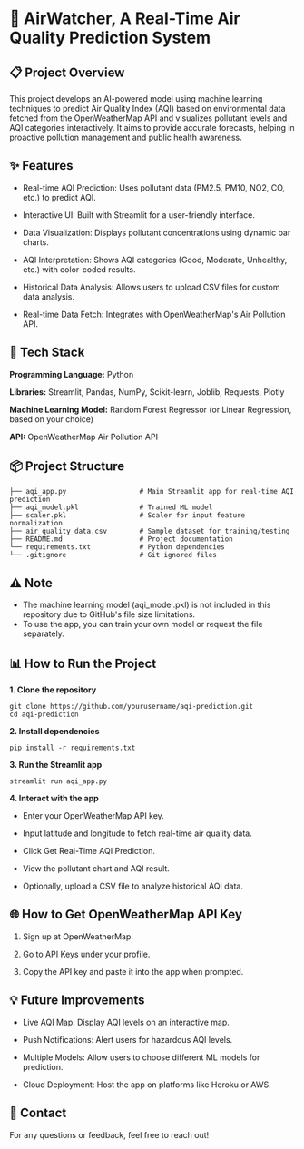 # 🌿 AirWatcher, A Real-Time Air Quality Prediction System
## 📋 Project Overview
This project develops an AI-powered model using machine learning techniques to predict Air Quality Index (AQI) based on environmental data fetched from the OpenWeatherMap API and visualizes pollutant levels and AQI categories interactively. It aims to provide accurate forecasts, helping in proactive pollution management and public health awareness.

## ✨ Features

- Real-time AQI Prediction: Uses pollutant data (PM2.5, PM10, NO2, CO, etc.) to predict AQI.

- Interactive UI: Built with Streamlit for a user-friendly interface.

- Data Visualization: Displays pollutant concentrations using dynamic bar charts.

- AQI Interpretation: Shows AQI categories (Good, Moderate, Unhealthy, etc.) with color-coded results.

- Historical Data Analysis: Allows users to upload CSV files for custom data analysis.

- Real-time Data Fetch: Integrates with OpenWeatherMap's Air Pollution API.

## 🚀 Tech Stack

**Programming Language:** Python

**Libraries:** Streamlit, Pandas, NumPy, Scikit-learn, Joblib, Requests, Plotly

**Machine Learning Model:** Random Forest Regressor (or Linear Regression, based on your choice)

**API:** OpenWeatherMap Air Pollution API

## 📦 Project Structure
```
├── aqi_app.py                  # Main Streamlit app for real-time AQI prediction
├── aqi_model.pkl               # Trained ML model
├── scaler.pkl                  # Scaler for input feature normalization
├── air_quality_data.csv        # Sample dataset for training/testing
├── README.md                   # Project documentation
└── requirements.txt            # Python dependencies
└── .gitignore                  # Git ignored files
```

## ⚠️ Note

- The machine learning model (aqi_model.pkl) is not included in this repository due to GitHub's file size limitations.
- To use the app, you can train your own model or request the file separately.
  
## 📊 How to Run the Project

**1. Clone the repository** 
```
git clone https://github.com/yourusername/aqi-prediction.git
cd aqi-prediction
 ```
**2. Install dependencies**
 ```
pip install -r requirements.txt
 ```
**3. Run the Streamlit app**
 ```
streamlit run aqi_app.py
 ```
**4. Interact with the app**
- Enter your OpenWeatherMap API key.

- Input latitude and longitude to fetch real-time air quality data.

- Click Get Real-Time AQI Prediction.

- View the pollutant chart and AQI result.

- Optionally, upload a CSV file to analyze historical AQI data.

## 🌐 How to Get OpenWeatherMap API Key
1. Sign up at OpenWeatherMap.

2. Go to API Keys under your profile.

3. Copy the API key and paste it into the app when prompted.

 ## 💡 Future Improvements
- Live AQI Map: Display AQI levels on an interactive map.

- Push Notifications: Alert users for hazardous AQI levels.

- Multiple Models: Allow users to choose different ML models for prediction.

- Cloud Deployment: Host the app on platforms like Heroku or AWS.
  
 ## 📧 Contact

For any questions or feedback, feel free to reach out!
